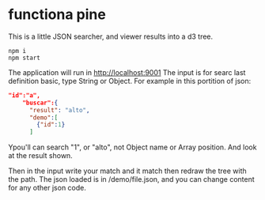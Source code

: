 # functiona pine
This is a little JSON searcher, and viewer results into a d3 tree.
```npm
npm i
npm start
```
The application will run in [http://localhost:9001](http://localhost:9001)
The input is for searc last definition basic, type String or Object.
For example in this portition of json:
```json
"id":"a",
    "buscar":{
      "result": "alto",
      "demo":[
        {"id":1}
      ]
```
Ypou'll can search "1", or "alto", not Object name or Array position.
And look at the result shown.

Then in the input write your match and it match then redraw the tree with the path.
The json loaded is in /demo/file.json, and you can change content for any other json code.

